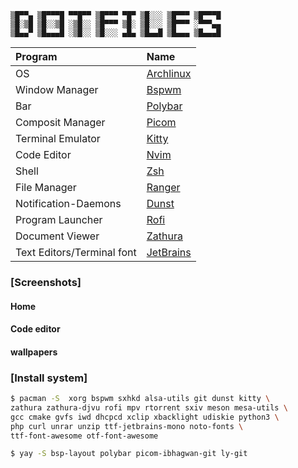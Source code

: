 ```
▒█▀▀▄ ▒█▀▀▀█ ▀▀█▀▀ ▒█▀▀▀ ▀█▀ ▒█░░░ ▒█▀▀▀ ▒█▀▀▀█
▒█░▒█ ▒█░░▒█ ░▒█░░ ▒█▀▀▀ ▒█░ ▒█░░░ ▒█▀▀▀ ░▀▀▀▄▄
▒█▄▄▀ ▒█▄▄▄█ ░▒█░░ ▒█░░░ ▄█▄ ▒█▄▄█ ▒█▄▄▄ ▒█▄▄▄█
```
| Program                    | Name                                                    |
| :---                       | :---                                                    |
| OS                         | [Archlinux](https://www.archlinux.org/)                 |
| Window Manager             | [Bspwm](https://github.com/baskerville/bspwm)           |
| Bar                        | [Polybar](https://github.com/jaagr/polybar)             |
| Composit Manager           | [Picom](https://github.com/yshui/picom)                 |
| Terminal Emulator          | [Kitty](https://github.com/kovidgoyal/kitty)            |
| Code Editor                | [Nvim](https://neovim.io/)                              |
| Shell                      | [Zsh](https://www.zsh.org/)                             |
| File Manager               | [Ranger](https://github.com/ranger/ranger)              |
| Notification-Daemons       | [Dunst](https://github.com/dunst-project/dunst)         |
| Program Launcher           | [Rofi](https://github.com/DaveDavenport/rofi)           |
| Document Viewer            | [Zathura](https://pwmt.org/projects/zathura/)           |
| Text Editors/Terminal font | [JetBrains](https://github.com/JetBrains/JetBrainsMono) |

### [Screenshots]
#### Home
#### Code editor
#### wallpapers

### [Install system]
```sh
$ pacman -S  xorg bspwm sxhkd alsa-utils git dunst kitty \
zathura zathura-djvu rofi mpv rtorrent sxiv meson mesa-utils \
gcc cmake gvfs iwd dhcpcd xclip xbacklight udiskie python3 \
php curl unrar unzip ttf-jetbrains-mono noto-fonts \
ttf-font-awesome otf-font-awesome
```
```sh
$ yay -S bsp-layout polybar picom-ibhagwan-git ly-git
```
